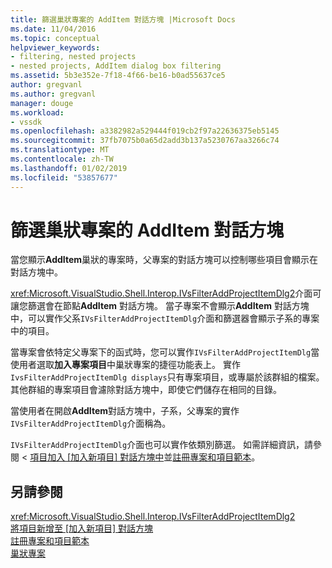 ```yaml
---
title: 篩選巢狀專案的 AddItem 對話方塊 |Microsoft Docs
ms.date: 11/04/2016
ms.topic: conceptual
helpviewer_keywords:
- filtering, nested projects
- nested projects, AddItem dialog box filtering
ms.assetid: 5b3e352e-7f18-4f66-be16-b0ad55637ce5
author: gregvanl
ms.author: gregvanl
manager: douge
ms.workload:
- vssdk
ms.openlocfilehash: a3382982a529444f019cb2f97a22636375eb5145
ms.sourcegitcommit: 37fb7075b0a65d2add3b137a5230767aa3266c74
ms.translationtype: MT
ms.contentlocale: zh-TW
ms.lasthandoff: 01/02/2019
ms.locfileid: "53857677"
---
```

# <a name="filter-the-additem-dialog-box-for-nested-projects"></a>篩選巢狀專案的 AddItem 對話方塊
當您顯示**AddItem**巢狀的專案時，父專案的對話方塊可以控制哪些項目會顯示在對話方塊中。  
  
 <xref:Microsoft.VisualStudio.Shell.Interop.IVsFilterAddProjectItemDlg2>介面可讓您篩選會在節點**AddItem**  對話方塊。 當子專案不會顯示**AddItem**  對話方塊中，可以實作父系`IVsFilterAddProjectItemDlg`介面和篩選器會顯示子系的專案中的項目。  
  
 當專案會依特定父專案下的函式時，您可以實作`IVsFilterAddProjectItemDlg`當使用者選取**加入專案項目**中巢狀專案的捷徑功能表上。 實作`IvsFilterAddProjectItemDlg displays`只有專案項目，或專屬於該群組的檔案。 其他群組的專案項目會濾除對話方塊中，即使它們儲存在相同的目錄。  
  
 當使用者在開啟**AddItem**對話方塊中，子系，父專案的實作`IVsFilterAddProjectItemDlg`介面稱為。  
  
 `IVsFilterAddProjectItemDlg`介面也可以實作依類別篩選。 如需詳細資訊，請參閱 <<c0> [ 項目加入 [加入新項目] 對話方塊中](../../extensibility/internals/adding-items-to-the-add-new-item-dialog-boxes.md)並[註冊專案和項目範本](../../extensibility/internals/registering-project-and-item-templates.md)。  
  
## <a name="see-also"></a>另請參閱  
 <xref:Microsoft.VisualStudio.Shell.Interop.IVsFilterAddProjectItemDlg2>   
 [將項目新增至 [加入新項目] 對話方塊](../../extensibility/internals/adding-items-to-the-add-new-item-dialog-boxes.md)   
 [註冊專案和項目範本](../../extensibility/internals/registering-project-and-item-templates.md)   
 [巢狀專案](../../extensibility/internals/nesting-projects.md)